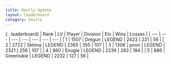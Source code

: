 ```yaml
---
title: Hourly Update
layout: leaderboard
category: hourly
---
```


{: .leaderboard}
| Rank | LV | Player | Division | Elo | Wins | Losses |
| --- | --- | --- | --- | --- | --- | --- |
| <span data-change="0">1</span> | 1507 | <span title="ID: 337810">Dregun</span> | LEGEND | <span data-change="0">2423</span> | <span data-change="0">221</span> | <span data-change="0">56</span> |
| <span data-change="0">2</span> | 2722 | <span title="ID: 353063">Sktima</span> | LEGEND | <span data-change="26">2365</span> | <span data-change="5">355</span> | <span data-change="0">107</span> |
| <span data-change="0">3</span> | 1306 | <span title="ID: 540690">poon</span> | LEGEND | <span data-change="3">2321</span> | <span data-change="1">256</span> | <span data-change="0">107</span> |
| <span data-change="2">4</span> | 860 | <span title="ID: 623502">Enugie</span> | LEGEND | <span data-change="9">2239</span> | <span data-change="4">283</span> | <span data-change="2">184</span> |
| <span data-change="-1">5</span> | 886 | <span title="ID: 540">Greenlukie</span> | LEGEND | <span data-change="0">2232</span> | <span data-change="0">127</span> | <span data-change="0">56</span> |